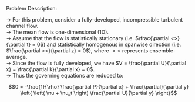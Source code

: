 Problem Description:

-> For this problem, consider a fully-developed, incompressible turbulent channel flow.   
-> The mean flow is one-dimensional (1D).  
-> Assume that the flow is statistically stationary (i.e. $\frac{\partial <>}{\partial t} = 0$) and statistically homogenous in spanwise direction (i.e. $\frac{\partial <>}{\partial z} = 0$), where $<>$ represents ensemble-average.  
-> Since the flow is fully developed, we have $V = \frac{\partial U}{\partial x} = \frac{\partial k}{\partial x} = 0$.  
-> Thus the governing equations are reduced to:

$$0 = -\frac{1}{\rho} \frac{\partial P}{\partial x} + \frac{\partial}{\partial y} \left{ \left( \nu + \nu_t \right) \frac{\partial U}{\partial y} \right}$$

